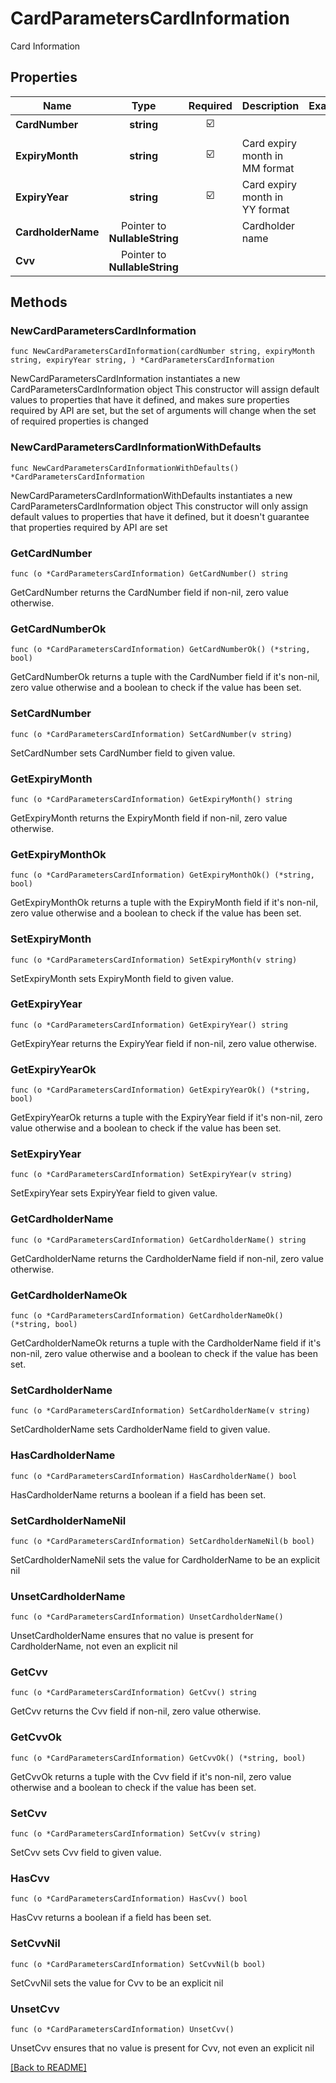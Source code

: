 # CardParametersCardInformation
Card Information

## Properties
| Name | Type | Required | Description | Examples |
|------------|:-------------:|:-------------:|-------------|:-------------:|
| **CardNumber** | **string** | ☑️ |  |  |
| **ExpiryMonth** | **string** | ☑️ | Card expiry month in MM format |  |
| **ExpiryYear** | **string** | ☑️ | Card expiry month in YY format |  |
| **CardholderName** | Pointer to **NullableString** |  | Cardholder name |  |
| **Cvv** | Pointer to **NullableString** |  |  |  |

## Methods

### NewCardParametersCardInformation

`func NewCardParametersCardInformation(cardNumber string, expiryMonth string, expiryYear string, ) *CardParametersCardInformation`

NewCardParametersCardInformation instantiates a new CardParametersCardInformation object
This constructor will assign default values to properties that have it defined,
and makes sure properties required by API are set, but the set of arguments
will change when the set of required properties is changed

### NewCardParametersCardInformationWithDefaults

`func NewCardParametersCardInformationWithDefaults() *CardParametersCardInformation`

NewCardParametersCardInformationWithDefaults instantiates a new CardParametersCardInformation object
This constructor will only assign default values to properties that have it defined,
but it doesn't guarantee that properties required by API are set

### GetCardNumber

`func (o *CardParametersCardInformation) GetCardNumber() string`

GetCardNumber returns the CardNumber field if non-nil, zero value otherwise.

### GetCardNumberOk

`func (o *CardParametersCardInformation) GetCardNumberOk() (*string, bool)`

GetCardNumberOk returns a tuple with the CardNumber field if it's non-nil, zero value otherwise
and a boolean to check if the value has been set.

### SetCardNumber

`func (o *CardParametersCardInformation) SetCardNumber(v string)`

SetCardNumber sets CardNumber field to given value.


### GetExpiryMonth

`func (o *CardParametersCardInformation) GetExpiryMonth() string`

GetExpiryMonth returns the ExpiryMonth field if non-nil, zero value otherwise.

### GetExpiryMonthOk

`func (o *CardParametersCardInformation) GetExpiryMonthOk() (*string, bool)`

GetExpiryMonthOk returns a tuple with the ExpiryMonth field if it's non-nil, zero value otherwise
and a boolean to check if the value has been set.

### SetExpiryMonth

`func (o *CardParametersCardInformation) SetExpiryMonth(v string)`

SetExpiryMonth sets ExpiryMonth field to given value.


### GetExpiryYear

`func (o *CardParametersCardInformation) GetExpiryYear() string`

GetExpiryYear returns the ExpiryYear field if non-nil, zero value otherwise.

### GetExpiryYearOk

`func (o *CardParametersCardInformation) GetExpiryYearOk() (*string, bool)`

GetExpiryYearOk returns a tuple with the ExpiryYear field if it's non-nil, zero value otherwise
and a boolean to check if the value has been set.

### SetExpiryYear

`func (o *CardParametersCardInformation) SetExpiryYear(v string)`

SetExpiryYear sets ExpiryYear field to given value.


### GetCardholderName

`func (o *CardParametersCardInformation) GetCardholderName() string`

GetCardholderName returns the CardholderName field if non-nil, zero value otherwise.

### GetCardholderNameOk

`func (o *CardParametersCardInformation) GetCardholderNameOk() (*string, bool)`

GetCardholderNameOk returns a tuple with the CardholderName field if it's non-nil, zero value otherwise
and a boolean to check if the value has been set.

### SetCardholderName

`func (o *CardParametersCardInformation) SetCardholderName(v string)`

SetCardholderName sets CardholderName field to given value.

### HasCardholderName

`func (o *CardParametersCardInformation) HasCardholderName() bool`

HasCardholderName returns a boolean if a field has been set.

### SetCardholderNameNil

`func (o *CardParametersCardInformation) SetCardholderNameNil(b bool)`

 SetCardholderNameNil sets the value for CardholderName to be an explicit nil

### UnsetCardholderName
`func (o *CardParametersCardInformation) UnsetCardholderName()`

UnsetCardholderName ensures that no value is present for CardholderName, not even an explicit nil
### GetCvv

`func (o *CardParametersCardInformation) GetCvv() string`

GetCvv returns the Cvv field if non-nil, zero value otherwise.

### GetCvvOk

`func (o *CardParametersCardInformation) GetCvvOk() (*string, bool)`

GetCvvOk returns a tuple with the Cvv field if it's non-nil, zero value otherwise
and a boolean to check if the value has been set.

### SetCvv

`func (o *CardParametersCardInformation) SetCvv(v string)`

SetCvv sets Cvv field to given value.

### HasCvv

`func (o *CardParametersCardInformation) HasCvv() bool`

HasCvv returns a boolean if a field has been set.

### SetCvvNil

`func (o *CardParametersCardInformation) SetCvvNil(b bool)`

 SetCvvNil sets the value for Cvv to be an explicit nil

### UnsetCvv
`func (o *CardParametersCardInformation) UnsetCvv()`

UnsetCvv ensures that no value is present for Cvv, not even an explicit nil

[[Back to README]](../../README.md)



